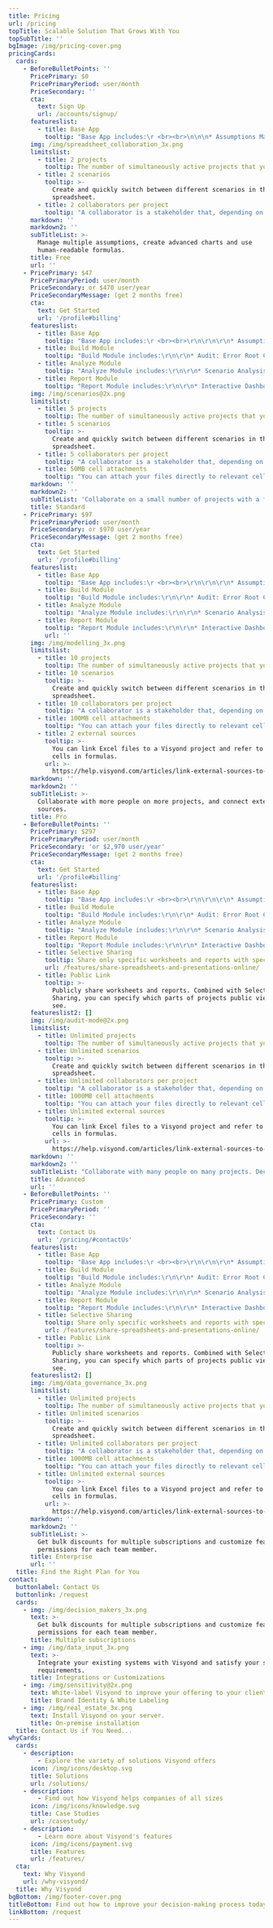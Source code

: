 ```yaml
---
title: Pricing
url: /pricing
topTitle: Scalable Solution That Grows With You
topSubTitle: ''
bgImage: /img/pricing-cover.png
pricingCards:
  cards:
    - BeforeBulletPoints: ''
      PricePrimary: $0
      PricePrimaryPeriod: user/month
      PriceSecondary: ''
      cta:
        text: Sign Up
        url: /accounts/signup/
      featureslist:
        - title: Base App
          tooltip: "Base App includes:\r <br><br>\n\n\n* Assumptions Management\r\n* Scenario Management\n* Human-readable Formulas\r\n* Project Status Report\r\n* Advanced Charts\r\n* Basic Project Sharing"
      img: /img/spreadsheet_collaboration_3x.png
      limitslist:
        - title: 2 projects
          tooltip: The number of simultaneously active projects that you can work on.
        - title: 2 scenarios
          tooltip: >-
            Create and quickly switch between different scenarios in the
            spreadsheet.
        - title: 2 collaborators per project
          tooltip: "A collaborator is a stakeholder that, depending on the permissions you set and their subscription, can view or edit all or some worksheets and dashboard/slides.\r"
      markdown: ''
      markdown2: ''
      subTitleList: >-
        Manage multiple assumptions, create advanced charts and use
        human-readable formulas.
      title: Free
      url: ''
    - PricePrimary: $47
      PricePrimaryPeriod: user/month
      PriceSecondary: or $470 user/year
      PriceSecondaryMessage: (get 2 months free)
      cta:
        text: Get Started
        url: '/profile#billing'
      featureslist:
        - title: Base App
          tooltip: "Base App includes:\r <br><br>\r\n\r\n\r\n* Assumptions Management\r\n* Scenario Management\r\n* Human-readable Formulas\r\n* Project Status Report\r\n* Advanced Charts\r\n* Basic Project Sharing"
        - title: Build Module
          tooltip: "Build Module includes:\r\n\r\n* Audit: Error Root Cause Analysis\r\n* Audit: Anomaly Detection\r\n* Attachments and Conversations in Cells"
        - title: Analyze Module
          tooltip: "Analyze Module includes:\r\n\r\n* Scenario Analysis\r\n* Scenario Waterfall\n* Sensitivity Analysis\r\n* Tornado Analysis\r\n* Monte Carlo Simulations"
        - title: Report Module
          tooltip: "Report Module includes:\r\n\r\n* Interactive Dashboards\r\n* Financial Statements\r\n* Pivots"
      img: /img/scenarios@2x.png
      limitslist:
        - title: 5 projects
          tooltip: The number of simultaneously active projects that you can work on.
        - title: 5 scenarios
          tooltip: >-
            Create and quickly switch between different scenarios in the
            spreadsheet.
        - title: 5 collaborators per project
          tooltip: "A collaborator is a stakeholder that, depending on the permissions you set and their subscription, can view or edit all or some worksheets and dashboard/slides.\r"
        - title: 50MB cell attachments
          tooltip: "You can attach your files directly to relevant cells.\r"
      markdown: ''
      markdown2: ''
      subTitleList: 'Collaborate on a small number of projects with a few people. '
      title: Standard
    - PricePrimary: $97
      PricePrimaryPeriod: user/month
      PriceSecondary: or $970 user/year
      PriceSecondaryMessage: (get 2 months free)
      cta:
        text: Get Started
        url: '/profile#billing'
      featureslist:
        - title: Base App
          tooltip: "Base App includes:\r <br><br>\r\n\r\n\r\n* Assumptions Management\r\n* Scenario Management\r\n* Human-readable Formulas\r\n* Project Status Report\r\n* Advanced Charts\r\n* Basic Project Sharing"
        - title: Build Module
          tooltip: "Build Module includes:\r\n\r\n* Audit: Error Root Cause Analysis\r\n* Audit: Anomaly Detection\r\n* Attachments and Conversations in Cells"
        - title: Analyze Module
          tooltip: "Analyze Module includes:\r\n\r\n* Scenario Analysis\r\n* Scenario Waterfall\r\n* Sensitivity Analysis\r\n* Tornado Analysis\r\n* Monte Carlo Simulations"
        - title: Report Module
          tooltip: "Report Module includes:\r\n\r\n* Interactive Dashboards\r\n* Financial Statements\r\n* Pivots"
          url: ''
      img: /img/modelling_3x.png
      limitslist:
        - title: 10 projects
          tooltip: The number of simultaneously active projects that you can work on.
        - title: 10 scenarios
          tooltip: >-
            Create and quickly switch between different scenarios in the
            spreadsheet.
        - title: 10 collaborators per project
          tooltip: "A collaborator is a stakeholder that, depending on the permissions you set and their subscription, can view or edit all or some worksheets and dashboard/slides.\r"
        - title: 100MB cell attachments
          tooltip: "You can attach your files directly to relevant cells.\r"
        - title: 2 external sources
          tooltip: >-
            You can link Excel files to a Visyond project and refer to their
            cells in formulas.
          url: >-
            https://help.visyond.com/articles/link-external-sources-to-visyond-cells/
      markdown: ''
      markdown2: ''
      subTitleList: >-
        Collaborate with more people on more projects, and connect external
        sources.
      title: Pro
    - BeforeBulletPoints: ''
      PricePrimary: $297
      PricePrimaryPeriod: user/month
      PriceSecondary: 'or $2,970 user/year'
      PriceSecondaryMessage: (get 2 months free)
      cta:
        text: Get Started
        url: '/profile#billing'
      featureslist:
        - title: Base App
          tooltip: "Base App includes:\r <br><br>\r\n\r\n\r\n* Assumptions Management\r\n* Scenario Management\r\n* Human-readable Formulas\r\n* Project Status Report\r\n* Advanced Charts\r\n* Basic Project Sharing"
        - title: Build Module
          tooltip: "Build Module includes:\r\n\r\n* Audit: Error Root Cause Analysis\r\n* Audit: Anomaly Detection\r\n* Attachments and Conversations in Cells"
        - title: Analyze Module
          tooltip: "Analyze Module includes:\r\n\r\n* Scenario Analysis\r\n* Scenario Waterfall\r\n* Sensitivity Analysis\r\n* Tornado Analysis\r\n* Monte Carlo Simulations"
        - title: Report Module
          tooltip: "Report Module includes:\r\n\r\n* Interactive Dashboards\r\n* Financial Statements\r\n* Pivots"
        - title: Selective Sharing
          tooltip: Share only specific worksheets and reports with specific people.
          url: /features/share-spreadsheets-and-presentations-online/
        - title: Public Link
          tooltip: >-
            Publicly share worksheets and reports. Combined with Selective
            Sharing, you can specify which parts of projects public viewers can
            see.
      featureslist2: []
      img: /img/audit-mode@2x.png
      limitslist:
        - title: Unlimited projects
          tooltip: The number of simultaneously active projects that you can work on.
        - title: Unlimited scenarios
          tooltip: >-
            Create and quickly switch between different scenarios in the
            spreadsheet.
        - title: Unlimited collaborators per project
          tooltip: "A collaborator is a stakeholder that, depending on the permissions you set and their subscription, can view or edit all or some worksheets and dashboard/slides.\r\n"
        - title: 1000MB cell attachments
          tooltip: "You can attach your files directly to relevant cells.\r"
        - title: Unlimited external sources
          tooltip: >-
            You can link Excel files to a Visyond project and refer to their
            cells in formulas.
          url: >-
            https://help.visyond.com/articles/link-external-sources-to-visyond-cells/
      markdown: ''
      markdown2: ''
      subTitleList: "Collaborate with many people on many projects. Decide who can see and interact with specific worksheets and reports.\r\n"
      title: Advanced
      url: ''
    - BeforeBulletPoints: ''
      PricePrimary: Custom
      PricePrimaryPeriod: ''
      PriceSecondary: ''
      cta:
        text: Contact Us
        url: '/pricing/#contactUs'
      featureslist:
        - title: Base App
          tooltip: "Base App includes:\r <br><br>\r\n\r\n\r\n* Assumptions Management\r\n* Scenario Management\r\n* Human-readable Formulas\r\n* Project Status Report\r\n* Advanced Charts\r\n* Basic Project Sharing"
        - title: Build Module
          tooltip: "Build Module includes:\r\n\r\n* Audit: Error Root Cause Analysis\r\n* Audit: Anomaly Detection\r\n* Attachments and Conversations in Cells"
        - title: Analyze Module
          tooltip: "Analyze Module includes:\r\n\r\n* Scenario Analysis\r\n* Scenario Waterfall\r\n* Sensitivity Analysis\r\n* Tornado Analysis\r\n* Monte Carlo Simulations"
        - title: Report Module
          tooltip: "Report Module includes:\r\n\r\n* Interactive Dashboards\r\n* Financial Statements\r\n* Pivots"
        - title: Selective Sharing
          tooltip: Share only specific worksheets and reports with specific people.
          url: /features/share-spreadsheets-and-presentations-online/
        - title: Public Link
          tooltip: >-
            Publicly share worksheets and reports. Combined with Selective
            Sharing, you can specify which parts of projects public viewers can
            see.
      featureslist2: []
      img: /img/data_governance_3x.png
      limitslist:
        - title: Unlimited projects
          tooltip: The number of simultaneously active projects that you can work on.
        - title: Unlimited scenarios
          tooltip: >-
            Create and quickly switch between different scenarios in the
            spreadsheet.
        - title: Unlimited collaborators per project
          tooltip: "A collaborator is a stakeholder that, depending on the permissions you set and their subscription, can view or edit all or some worksheets and dashboard/slides.\r\n"
        - title: 1000MB cell attachments
          tooltip: "You can attach your files directly to relevant cells.\r"
        - title: Unlimited external sources
          tooltip: >-
            You can link Excel files to a Visyond project and refer to their
            cells in formulas.
          url: >-
            https://help.visyond.com/articles/link-external-sources-to-visyond-cells/
      markdown: ''
      markdown2: ''
      subTitleList: >-
        Get bulk discounts for multiple subscriptions and customize features and
        permissions for each team member.
      title: Enterprise
      url: ''
  title: Find the Right Plan for You
contact:
  buttonlabel: Contact Us
  buttonlink: /request
  cards:
    - img: /img/decision_makers_3x.png
      text: >-
        Get bulk discounts for multiple subscriptions and customize features and
        permissions for each team member.
      title: Multiple subscriptions
    - img: /img/data_input_3x.png
      text: >-
        Integrate your existing systems with Visyond and satisfy your specific
        requirements.
      title: Integrations or Customizations
    - img: /img/sensitivity@2x.png
      text: White-label Visyond to improve your offering to your clients.
      title: Brand Identity & White Labeling
    - img: /img/real_estate_3x.png
      text: Install Visyond on your server.
      title: On-premise installation
  title: Contact Us if You Need...
whyCards:
  cards:
    - description:
        - Explore the variety of solutions Visyond offers
      icon: /img/icons/desktop.svg
      title: Solutions
      url: /solutions/
    - description:
        - Find out how Visyond helps companies of all sizes
      icon: /img/icons/knowledge.svg
      title: Case Studies
      url: /casestudy/
    - description:
        - Learn more about Visyond's features
      icon: /img/icons/payment.svg
      title: Features
      url: /features/
  cta:
    text: Why Visyond
    url: /why-visyond/
  title: Why Visyond
bgBottom: /img/footer-cover.png
titleBottom: Find out how to improve your decision-making process today
linkBottom: /request
---
```


